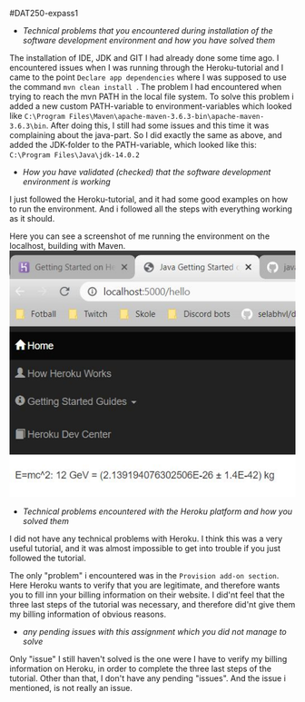 #DAT250-expass1

* *Technical problems that you encountered during installation of the software development environment and how you have solved them*

The installation of IDE, JDK and GIT I had already done some time ago. I encountered issues when I was running through the 
Heroku-tutorial and I came to the point ```Declare app dependencies``` where I was supposed to use the command ```mvn clean install ```.
The problem I had encountered when trying to reach the mvn PATH in the local file system. To solve this problem i added a new custom
PATH-variable to environment-variables which looked like ```C:\Program Files\Maven\apache-maven-3.6.3-bin\apache-maven-3.6.3\bin```. 
After doing this, I still had some issues and this time it was complaining about the java-part. So I did exactly the same as above, and added
the JDK-folder to the PATH-variable, which looked like this: ```C:\Program Files\Java\jdk-14.0.2```

* *How you have validated (checked) that the software development environment is working*

I just followed the Heroku-tutorial, and it had some good examples on how to run the environment. And i followed all the steps 
with everything working as it should. 

Here you can see a screenshot of me running the environment on the localhost, building with Maven. 
![](img\hello.JPG)

* *Technical problems encountered with the Heroku platform and how you solved them*

I did not have any technical problems with Heroku. I think this was a very useful tutorial, and it was almost impossible to 
get into trouble if you just followed the tutorial. 

The only "problem" i encountered was in the ```Provision add-on section```. Here Heroku wants to verify that 
you are legitimate, and therefore wants you to fill inn your billing information on their website. I did'nt feel that the three last
steps of the tutorial was necessary, and therefore did'nt give them my billing information of obvious reasons. 

* *any pending issues with this assignment which you did not manage to solve*

Only "issue" I still haven't solved is the one were I have to verify my billing information on Heroku, in order to complete
the three last steps of the tutorial. Other than that, I don't have any pending "issues". And the issue i mentioned, is not really 
an issue. 

